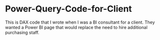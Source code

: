 # Power-Query-Code-for-Client
This is DAX code that I wrote when I was a BI consultant for a client.  They wanted a Power BI page that would replace the need to hire additional purchasing staff.  
